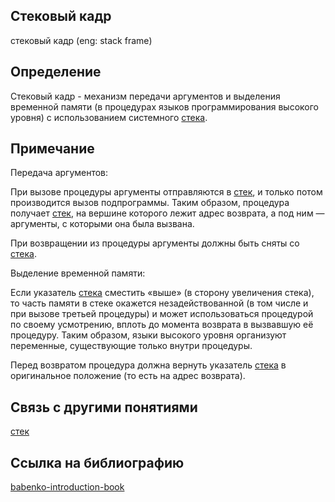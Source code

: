 ## Стековый кадр
cтековый кадр (eng: stack frame) 

## Определение
Стековый кадр - механизм передачи аргументов и выделения временной памяти (в процедурах языков программирования высокого уровня) с использованием системного [стека](https://github.com/vernikkkkkkkkkkkkkkkkkkk/concept_new/blob/main/concept/stack.md).
## Примечание
Передача аргументов:

При вызове процедуры аргументы отправляются в [стек](https://github.com/vernikkkkkkkkkkkkkkkkkkk/concept_new/blob/main/concept/stack.md), и только потом производится вызов подпрограммы. Таким образом, процедура получает [стек](https://github.com/vernikkkkkkkkkkkkkkkkkkk/concept_new/blob/main/concept/stack.md), на вершине которого лежит адрес возврата, а под ним — аргументы, с которыми она была вызвана.

При возвращении из процедуры аргументы должны быть сняты со [стека](https://github.com/vernikkkkkkkkkkkkkkkkkkk/concept_new/blob/main/concept/stack.md).

Выделение временной памяти:

Если указатель [стека](https://github.com/vernikkkkkkkkkkkkkkkkkkk/concept_new/blob/main/concept/stack.md) сместить «выше» (в сторону увеличения стека), то часть памяти в стеке окажется незадействованной (в том числе и при вызове третьей процедуры) и может использоваться процедурой по своему усмотрению, вплоть до момента возврата в вызвавшую её процедуру. Таким образом, языки высокого уровня организуют переменные, существующие только внутри процедуры.

Перед возвратом процедура должна вернуть указатель [стека](https://github.com/vernikkkkkkkkkkkkkkkkkkk/concept_new/blob/main/concept/stack.md) в оригинальное положение (то есть на адрес возврата).

## Связь с другими понятиями
[стек](https://github.com/vernikkkkkkkkkkkkkkkkkkk/concept_new/blob/main/concept/stack.md)
## Cсылка на библиографию
[babenko-introduction-book](https://github.com/vernikkkkkkkkkkkkkkkkkkk/concept_new/blob/main/bibliography/babenko-introduction-book.md)
